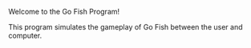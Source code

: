 Welcome to the Go Fish Program!

This program simulates the gameplay of Go Fish between the user and computer.